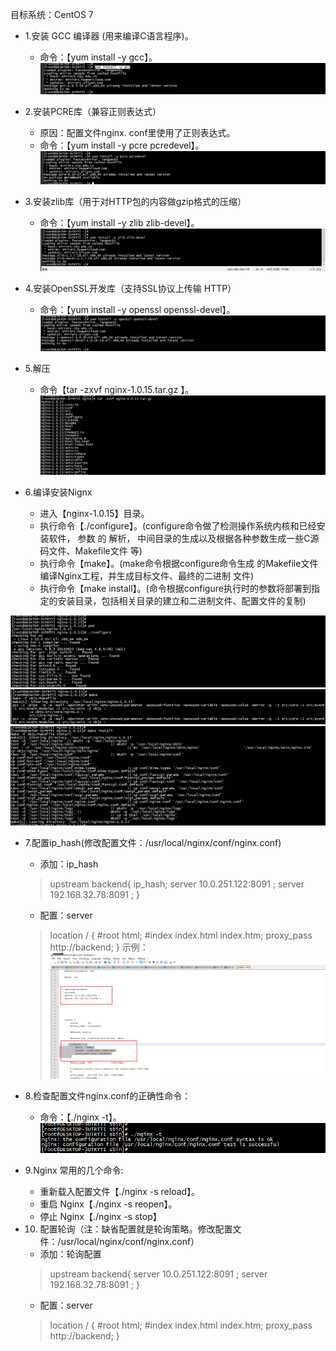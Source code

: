 
目标系统：CentOS 7

* 1.安装 GCC 编译器 (用来编译C语言程序)。
    * 命令：【yum install -y gcc】。
![](images/nginx2.png)
* 2.安装PCRE库（兼容正则表达式）
    * 原因：配置文件nginx. conf里使用了正则表达式。
    * 命令：【yum install -y pcre pcredevel】。              
![](images/nginx3.png)
* 3.安装zlib库（用于对HTTP包的内容做gzip格式的压缩）
    * 命令：【yum install -y zlib zlib-devel】。
![](images/nginx4.png)
* 4.安装OpenSSL开发库（支持SSL协议上传输 HTTP）
    * 命令：【yum install -y openssl openssl-devel】。
![](images/nginx5.png)
       
* 5.解压
    * 命令【tar -zxvf nginx-1.0.15.tar.gz 】。
![](images/nginx6.png)

* 6.编译安装Nignx
    * 进入【nginx-1.0.15】目录。
    * 执行命令【./configure】。(configure命令做了检测操作系统内核和已经安装软件， 参数 的 解析， 中间目录的生成以及根据各种参数生成一些C源码文件、Makefile文件 等)
    * 执行命令【make】。(make命令根据configure命令生成 的Makefile文件编译Nginx工程，并生成目标文件、最终的二进制 文件)
    * 执行命令【make install】。(命令根据configure执行时的参数将部署到指定的安装目录，包括相关目录的建立和二进制文件、配置文件的复制)

![](images/nginx7.png)
![](images/nginx8.png)
![](images/nginx9.png)

* 7.配置ip_hash(修改配置文件：/usr/local/nginx/conf/nginx.conf)
    * 添加：ip_hash
    > upstream backend{
          ip_hash;
          server 10.0.251.122:8091 ;
          server 192.168.32.78:8091 ; 
      	}
    * 配置：server
    >  location / {
                  #root   html;
                  #index  index.html index.htm;
      			proxy_pass http://backend;
              }
示例：
![](images/nginx10.png)

* 8.检查配置文件nginx.conf的正确性命令：
    * 命令：【./nginx -t】。
![](images/nginx11.png)  

*  9.Nginx 常用的几个命令:
    * 重新载入配置文件【./nginx -s reload】。
    * 重启 Nginx【./nginx -s reopen】。
    * 停止 Nginx【./nginx -s stop】

* 10. 配置轮询（注：缺省配置就是轮询策略。修改配置文件：/usr/local/nginx/conf/nginx.conf）
    * 添加：轮询配置
    > upstream backend{
          server 10.0.251.122:8091 ;
          server 192.168.32.78:8091 ; 
      	}
    * 配置：server
    >  location / {
                  #root   html;
                  #index  index.html index.htm;
      			proxy_pass http://backend;
              }









